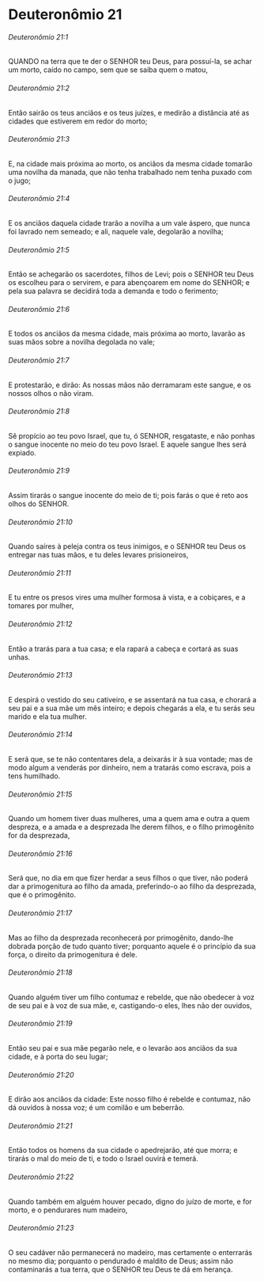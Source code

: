 # Deuteronômio 21

###### Deuteronômio 21:1

QUANDO na terra que te der o SENHOR teu Deus, para possuí-la, se achar um morto, caído no campo, sem que se saiba quem o matou,

###### Deuteronômio 21:2

Então sairão os teus anciãos e os teus juízes, e medirão a distância até as cidades que estiverem em redor do morto;

###### Deuteronômio 21:3

E, na cidade mais próxima ao morto, os anciãos da mesma cidade tomarão uma novilha da manada, que não tenha trabalhado nem tenha puxado com o jugo;

###### Deuteronômio 21:4

E os anciãos daquela cidade trarão a novilha a um vale áspero, que nunca foi lavrado nem semeado; e ali, naquele vale, degolarão a novilha;

###### Deuteronômio 21:5

Então se achegarão os sacerdotes, filhos de Levi; pois o SENHOR teu Deus os escolheu para o servirem, e para abençoarem em nome do SENHOR; e pela sua palavra se decidirá toda a demanda e todo o ferimento;

###### Deuteronômio 21:6

E todos os anciãos da mesma cidade, mais próxima ao morto, lavarão as suas mãos sobre a novilha degolada no vale;

###### Deuteronômio 21:7

E protestarão, e dirão: As nossas mãos não derramaram este sangue, e os nossos olhos o não viram.

###### Deuteronômio 21:8

Sê propício ao teu povo Israel, que tu, ó SENHOR, resgataste, e não ponhas o sangue inocente no meio do teu povo Israel. E aquele sangue lhes será expiado.

###### Deuteronômio 21:9

Assim tirarás o sangue inocente do meio de ti; pois farás o que é reto aos olhos do SENHOR.

###### Deuteronômio 21:10

Quando saíres à peleja contra os teus inimigos, e o SENHOR teu Deus os entregar nas tuas mãos, e tu deles levares prisioneiros,

###### Deuteronômio 21:11

E tu entre os presos vires uma mulher formosa à vista, e a cobiçares, e a tomares por mulher,

###### Deuteronômio 21:12

Então a trarás para a tua casa; e ela rapará a cabeça e cortará as suas unhas.

###### Deuteronômio 21:13

E despirá o vestido do seu cativeiro, e se assentará na tua casa, e chorará a seu pai e a sua mãe um mês inteiro; e depois chegarás a ela, e tu serás seu marido e ela tua mulher.

###### Deuteronômio 21:14

E será que, se te não contentares dela, a deixarás ir à sua vontade; mas de modo algum a venderás por dinheiro, nem a tratarás como escrava, pois a tens humilhado.

###### Deuteronômio 21:15

Quando um homem tiver duas mulheres, uma a quem ama e outra a quem despreza, e a amada e a desprezada lhe derem filhos, e o filho primogênito for da desprezada,

###### Deuteronômio 21:16

Será que, no dia em que fizer herdar a seus filhos o que tiver, não poderá dar a primogenitura ao filho da amada, preferindo-o ao filho da desprezada, que é o primogênito.

###### Deuteronômio 21:17

Mas ao filho da desprezada reconhecerá por primogênito, dando-lhe dobrada porção de tudo quanto tiver; porquanto aquele é o princípio da sua força, o direito da primogenitura é dele.

###### Deuteronômio 21:18

Quando alguém tiver um filho contumaz e rebelde, que não obedecer à voz de seu pai e à voz de sua mãe, e, castigando-o eles, lhes não der ouvidos,

###### Deuteronômio 21:19

Então seu pai e sua mãe pegarão nele, e o levarão aos anciãos da sua cidade, e à porta do seu lugar;

###### Deuteronômio 21:20

E dirão aos anciãos da cidade: Este nosso filho é rebelde e contumaz, não dá ouvidos à nossa voz; é um comilão e um beberrão.

###### Deuteronômio 21:21

Então todos os homens da sua cidade o apedrejarão, até que morra; e tirarás o mal do meio de ti, e todo o Israel ouvirá e temerá.

###### Deuteronômio 21:22

Quando também em alguém houver pecado, digno do juízo de morte, e for morto, e o pendurares num madeiro,

###### Deuteronômio 21:23

O seu cadáver não permanecerá no madeiro, mas certamente o enterrarás no mesmo dia; porquanto o pendurado é maldito de Deus; assim não contaminarás a tua terra, que o SENHOR teu Deus te dá em herança.

